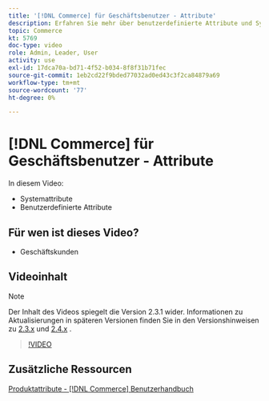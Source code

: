 ```yaml
---
title: '[!DNL Commerce] für Geschäftsbenutzer - Attribute'
description: Erfahren Sie mehr über benutzerdefinierte Attribute und Systemattribute für Produkte.
topic: Commerce
kt: 5769
doc-type: video
role: Admin, Leader, User
activity: use
exl-id: 17dca70a-bd71-4f52-b034-8f8f31b71fec
source-git-commit: 1eb2cd22f9bded77032ad0ed43c3f2ca84879a69
workflow-type: tm+mt
source-wordcount: '77'
ht-degree: 0%

---
```


# [!DNL Commerce] für Geschäftsbenutzer - Attribute

In diesem Video:

- Systemattribute
- Benutzerdefinierte Attribute

## Für wen ist dieses Video?

- Geschäftskunden

## Videoinhalt

>[!NOTE]
>
>Der Inhalt des Videos spiegelt die Version 2.3.1 wider. Informationen zu Aktualisierungen in späteren Versionen finden Sie in den Versionshinweisen zu [ 2.3.x](https://devdocs.magento.com/guides/v2.3/release-notes/bk-release-notes.html) und [2.4.x](https://devdocs.magento.com/guides/v2.4/release-notes/bk-release-notes.html) .

>[!VIDEO](https://video.tv.adobe.com/v/35954?quality=12&learn=on)

## Zusätzliche Ressourcen

[Produktattribute -  [!DNL Commerce] Benutzerhandbuch](https://docs.magento.com/user-guide/catalog/product-attributes.html)
